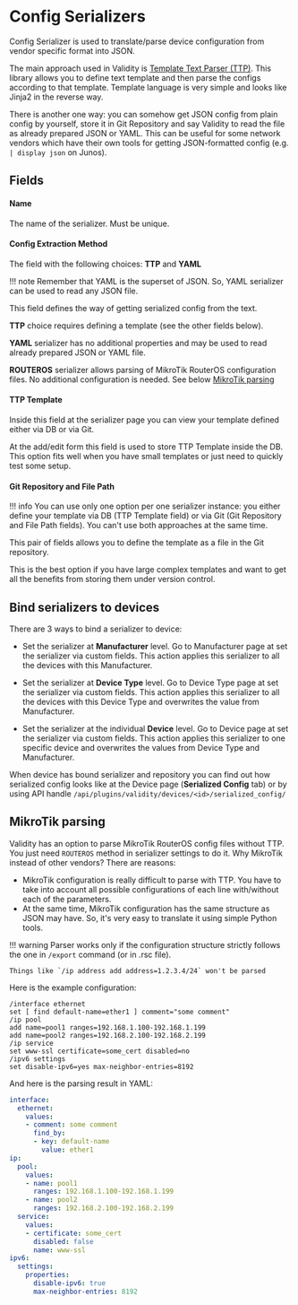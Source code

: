# Config Serializers

Config Serializer is used to translate/parse device configuration from vendor specific format into JSON.

The main approach used in Validity is [Template Text Parser (TTP)](https://ttp.readthedocs.io/en/latest/Overview.html). This library allows you to define text template and then parse the configs according to that template. Template language is very simple and looks like Jinja2 in the reverse way.

There is another one way: you can somehow get JSON config from plain config by yourself, store it in Git Repository and say Validity to read the file as already prepared JSON or YAML. This can be useful for some network vendors which have their own tools for getting JSON-formatted config (e.g. `| display json` on Junos).

## Fields

#### Name

The name of the serializer. Must be unique.

#### Config Extraction Method

The field with the following choices: **TTP** and **YAML**

!!! note
    Remember that YAML is the superset of JSON. So, YAML serializer can be used to read any JSON file.

This field defines the way of getting serialized config from the text.

**TTP** choice requires defining a template (see the other fields below).

**YAML** serializer has no additional properties and may be used to read already prepared JSON or YAML file.

**ROUTEROS** serializer allows parsing of MikroTik RouterOS configuration files. No additional configuration is needed. See below [MikroTik parsing](#mikrotik-parsing)



#### TTP Template

Inside this field at the serializer page you can view your template defined either via DB or via Git.

At the add/edit form this field is used to store TTP Template inside the DB.
This option fits well when you have small templates or just need to quickly test some setup.


#### Git Repository and File Path

!!! info
    You can use only one option per one serializer instance: you either define your template via DB (TTP Template field) or via Git (Git Repository and File Path fields). You can't use both approaches at the same time.

This pair of fields allows you to define the template as a file in the Git repository.

This is the best option if you have large complex templates and want to get all the benefits from storing them under version control.


## Bind serializers to devices

There are 3 ways to bind a serializer to device:

* Set the serializer at **Manufacturer** level. Go to Manufacturer page at set the serializer via custom fields. This action applies this serializer to all the devices with this Manufacturer.

* Set the serializer at **Device Type** level. Go to Device Type page at set the serializer via custom fields. This action applies this serializer to all the devices with this Device Type and overwrites the value from Manufacturer.

* Set the serializer at the individual **Device** level. Go to Device page at set the serializer via custom fields. This action applies this serializer to one specific device and overwrites the values from Device Type and Manufacturer.

When device has bound serializer and repository you can find out how serialized config looks like at the Device page (**Serialized Config** tab) or by using API handle `/api/plugins/validity/devices/<id>/serialized_config/`


## MikroTik parsing

Validity has an option to parse MikroTik RouterOS config files without TTP. You just need `ROUTEROS` method in serializer settings to do it. Why MikroTik instead of other vendors? There are reasons:

* MikroTik configuration is really difficult to parse with TTP. You have to take into account all possible configurations of each line with/without each of the parameters.
* At the same time, MikroTik configuration has the same structure as JSON may have. So, it's very easy to translate it using simple Python tools.

!!! warning
    Parser works only if the configuration structure strictly follows the one in `/export` command (or in .rsc file).
    
    Things like `/ip address add address=1.2.3.4/24` won't be parsed

Here is the example configuration:

```
/interface ethernet
set [ find default-name=ether1 ] comment="some comment"
/ip pool
add name=pool1 ranges=192.168.1.100-192.168.1.199
add name=pool2 ranges=192.168.2.100-192.168.2.199
/ip service
set www-ssl certificate=some_cert disabled=no
/ipv6 settings
set disable-ipv6=yes max-neighbor-entries=8192
```

And here is the parsing result in YAML:

```yaml
interface:
  ethernet:
    values:
    - comment: some comment
      find_by:
      - key: default-name
        value: ether1
ip:
  pool:
    values:
    - name: pool1
      ranges: 192.168.1.100-192.168.1.199
    - name: pool2
      ranges: 192.168.2.100-192.168.2.199
  service:
    values:
    - certificate: some_cert
      disabled: false
      name: www-ssl
ipv6:
  settings:
    properties:
      disable-ipv6: true
      max-neighbor-entries: 8192
```